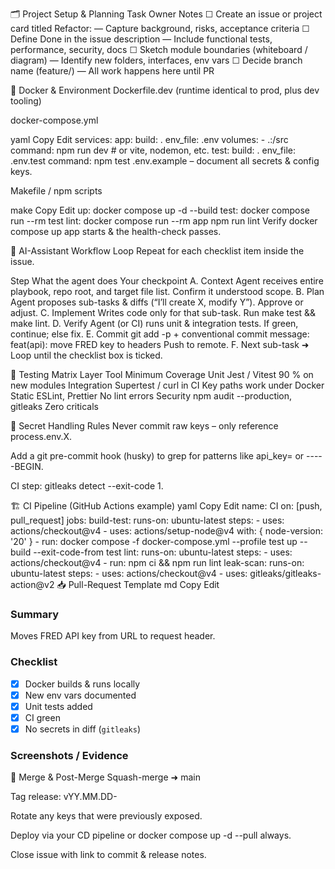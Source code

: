 🗂️ Project Setup & Planning
Task	Owner	Notes
☐ Create an issue or project card titled Refactor: <Goal>	—	Capture background, risks, acceptance criteria
☐ Define Done in the issue description	—	Include functional tests, performance, security, docs
☐ Sketch module boundaries (whiteboard / diagram)	—	Identify new folders, interfaces, env vars
☐ Decide branch name (feature/<goal-slug>)	—	All work happens here until PR

🐳 Docker & Environment
Dockerfile.dev (runtime identical to prod, plus dev tooling)

docker-compose.yml

yaml
Copy
Edit
services:
  app:
    build: .
    env_file: .env
    volumes:
      - .:/src
    command: npm run dev    # or vite, nodemon, etc.
  test:
    build: .
    env_file: .env.test
    command: npm test
.env.example – document all secrets & config keys.

Makefile / npm scripts

make
Copy
Edit
up:      docker compose up -d --build
test:    docker compose run --rm test
lint:    docker compose run --rm app npm run lint
Verify docker compose up app starts & the health-check passes.

🔁 AI-Assistant Workflow Loop
Repeat for each checklist item inside the issue.

Step	What the agent does	Your checkpoint
A. Context	Agent receives entire playbook, repo root, and target file list.	Confirm it understood scope.
B. Plan	Agent proposes sub-tasks & diffs (“I’ll create X, modify Y”).	Approve or adjust.
C. Implement	Writes code only for that sub-task.	Run make test && make lint.
D. Verify	Agent (or CI) runs unit & integration tests.	If green, continue; else fix.
E. Commit	git add -p + conventional commit message:
feat(api): move FRED key to headers	Push to remote.
F. Next sub-task ➜	Loop until the checklist box is ticked.	

🧪 Testing Matrix
Layer	Tool	Minimum Coverage
Unit	Jest / Vitest	90 % on new modules
Integration	Supertest / curl in CI	Key paths work under Docker
Static	ESLint, Prettier	No lint errors
Security	npm audit --production, gitleaks	Zero criticals

🔐 Secret Handling Rules
Never commit raw keys – only reference process.env.X.

Add a git pre-commit hook (husky) to grep for patterns like api_key= or -----BEGIN.

CI step: gitleaks detect --exit-code 1.

🏗️ CI Pipeline (GitHub Actions example)
yaml
Copy
Edit
name: CI
on: [push, pull_request]
jobs:
  build-test:
    runs-on: ubuntu-latest
    steps:
      - uses: actions/checkout@v4
      - uses: actions/setup-node@v4
        with: { node-version: '20' }
      - run: docker compose -f docker-compose.yml --profile test up --build --exit-code-from test
  lint:
    runs-on: ubuntu-latest
    steps:
      - uses: actions/checkout@v4
      - run: npm ci && npm run lint
  leak-scan:
    runs-on: ubuntu-latest
    steps:
      - uses: actions/checkout@v4
      - uses: gitleaks/gitleaks-action@v2
📥 Pull-Request Template
md
Copy
Edit
### Summary
Moves FRED API key from URL to request header.

### Checklist
- [x] Docker builds & runs locally
- [x] New env vars documented
- [x] Unit tests added
- [x] CI green
- [x] No secrets in diff (`gitleaks`)

### Screenshots / Evidence
<attach test run or curl example>
🚀 Merge & Post-Merge
Squash-merge ➜ main

Tag release: vYY.MM.DD-<short>

Rotate any keys that were previously exposed.

Deploy via your CD pipeline or docker compose up -d --pull always.

Close issue with link to commit & release notes.